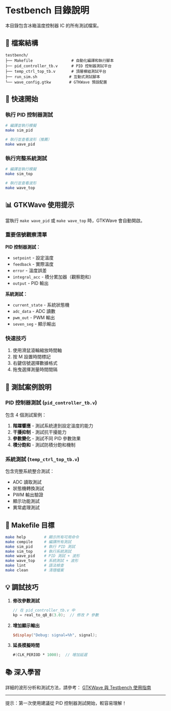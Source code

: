 # Testbench 目錄說明

本目錄包含冰箱溫度控制器 IC 的所有測試檔案。

## 📁 檔案結構

```
testbench/
├── Makefile                 # 自動化編譯和執行腳本
├── pid_controller_tb.v      # PID 控制器測試平台
├── temp_ctrl_top_tb.v       # 頂層模組測試平台
├── run_sim.sh              # 互動式測試腳本
└── wave_config.gtkw        # GTKWave 預設配置
```

## 🚀 快速開始

### 執行 PID 控制器測試
```bash
# 編譯並執行模擬
make sim_pid

# 執行並查看波形（推薦）
make wave_pid
```

### 執行完整系統測試
```bash
# 編譯並執行模擬
make sim_top

# 執行並查看波形
make wave_top
```

## 📊 GTKWave 使用提示

當執行 `make wave_pid` 或 `make wave_top` 時，GTKWave 會自動開啟。

### 重要信號觀察清單

**PID 控制器測試：**
- `setpoint` - 設定溫度
- `feedback` - 實際溫度
- `error` - 溫度誤差
- `integral_acc` - 積分累加器（觀察飽和）
- `output` - PID 輸出

**系統測試：**
- `current_state` - 系統狀態機
- `adc_data` - ADC 讀數
- `pwm_out` - PWM 輸出
- `seven_seg` - 顯示輸出

### 快速技巧
1. 使用滑鼠滾輪縮放時間軸
2. 按 M 設置時間標記
3. 右鍵信號選擇數據格式
4. 拖曳選擇測量時間間隔

## 📝 測試案例說明

### PID 控制器測試 (`pid_controller_tb.v`)

包含 4 個測試案例：

1. **階躍響應** - 測試系統達到設定溫度的能力
2. **干擾抑制** - 測試抗干擾能力
3. **參數變化** - 測試不同 PID 參數效果
4. **積分飽和** - 測試防積分飽和機制

### 系統測試 (`temp_ctrl_top_tb.v`)

包含完整系統整合測試：
- ADC 讀取測試
- 狀態機轉換測試
- PWM 輸出驗證
- 顯示功能測試
- 異常處理測試

## 🔧 Makefile 目標

```bash
make help        # 顯示所有可用命令
make compile     # 編譯所有測試
make sim_pid     # 執行 PID 測試
make sim_top     # 執行系統測試
make wave_pid    # PID 測試 + 波形
make wave_top    # 系統測試 + 波形
make lint        # 語法檢查
make clean       # 清理檔案
```

## 💡 調試技巧

1. **修改參數測試**
   ```verilog
   // 在 pid_controller_tb.v 中
   kp = real_to_q8_8(3.0);  // 修改 P 參數
   ```

2. **增加顯示輸出**
   ```verilog
   $display("Debug: signal=%h", signal);
   ```

3. **延長模擬時間**
   ```verilog
   #(CLK_PERIOD * 1000);  // 增加延遲
   ```

## 📚 深入學習

詳細的波形分析和測試方法，請參考：
[GTKWave 與 Testbench 使用指南](../docs/09_gtkwave_testbench_guide.md)

---

提示：第一次使用建議從 PID 控制器測試開始，較容易理解！